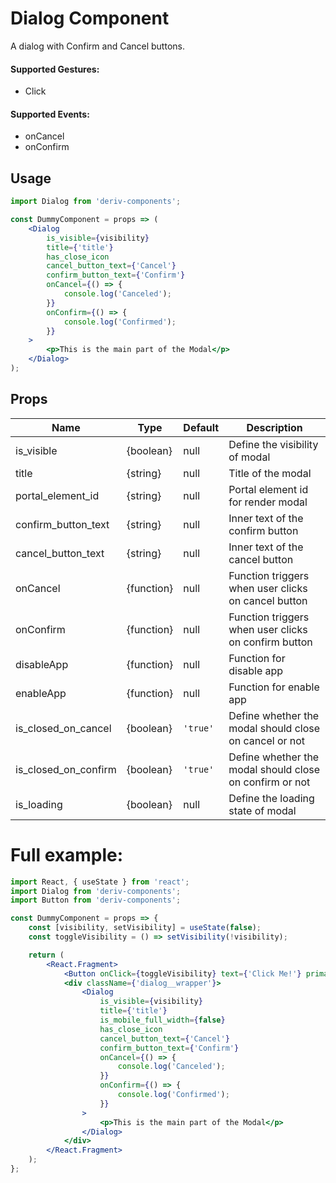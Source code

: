 # Dialog Component

A dialog with Confirm and Cancel buttons.

#### Supported Gestures:

-   Click

#### Supported Events:

-   onCancel
-   onConfirm

## Usage

```jsx
import Dialog from 'deriv-components';

const DummyComponent = props => (
    <Dialog
        is_visible={visibility}
        title={'title'}
        has_close_icon
        cancel_button_text={'Cancel'}
        confirm_button_text={'Confirm'}
        onCancel={() => {
            console.log('Canceled');
        }}
        onConfirm={() => {
            console.log('Confirmed');
        }}
    >
        <p>This is the main part of the Modal</p>
    </Dialog>
);
```

## Props

| Name                 | Type       | Default  | Description                                             |
| -------------------- | ---------- | -------- | ------------------------------------------------------- |
| is_visible           | {boolean}  | null     | Define the visibility of modal                          |
| title                | {string}   | null     | Title of the modal                                      |
| portal_element_id    | {string}   | null     | Portal element id for render modal                      |
| confirm_button_text  | {string}   | null     | Inner text of the confirm button                        |
| cancel_button_text   | {string}   | null     | Inner text of the cancel button                         |
| onCancel             | {function} | null     | Function triggers when user clicks on cancel button     |
| onConfirm            | {function} | null     | Function triggers when user clicks on confirm button    |
| disableApp           | {function} | null     | Function for disable app                                |
| enableApp            | {function} | null     | Function for enable app                                 |
| is_closed_on_cancel  | {boolean}  | `'true'` | Define whether the modal should close on cancel or not  |
| is_closed_on_confirm | {boolean}  | `'true'` | Define whether the modal should close on confirm or not |
| is_loading           | {boolean}  | null     | Define the loading state of modal                       |

# Full example:

```jsx
import React, { useState } from 'react';
import Dialog from 'deriv-components';
import Button from 'deriv-components';

const DummyComponent = props => {
    const [visibility, setVisibility] = useState(false);
    const toggleVisibility = () => setVisibility(!visibility);

    return (
        <React.Fragment>
            <Button onClick={toggleVisibility} text={'Click Me!'} primary medium />
            <div className={'dialog__wrapper'}>
                <Dialog
                    is_visible={visibility}
                    title={'title'}
                    is_mobile_full_width={false}
                    has_close_icon
                    cancel_button_text={'Cancel'}
                    confirm_button_text={'Confirm'}
                    onCancel={() => {
                        console.log('Canceled');
                    }}
                    onConfirm={() => {
                        console.log('Confirmed');
                    }}
                >
                    <p>This is the main part of the Modal</p>
                </Dialog>
            </div>
        </React.Fragment>
    );
};
```
